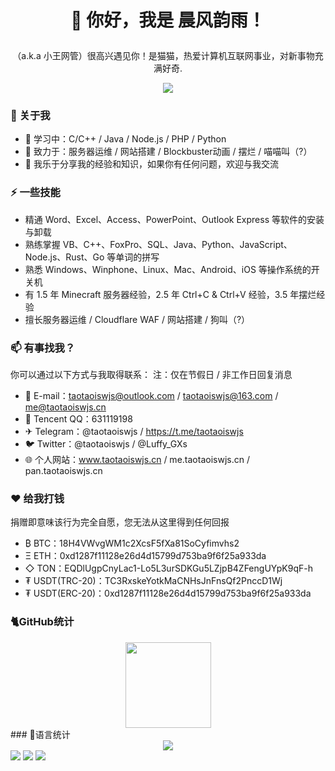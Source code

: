 # <p align="center">👋 你好，我是 晨风韵雨！</p>
<p align="center">（a.k.a 小王网管）很高兴遇见你！是猫猫，热爱计算机互联网事业，对新事物充满好奇.<br/></p>
<p align="center"><a href="https://wakatime.com/@018c29a9-6bba-4290-b83c-e1d1582f0233"><img src="https://wakatime.com/badge/user/018c29a9-6bba-4290-b83c-e1d1582f0233.svg"/></a></p>


### 🚀 关于我
- 🌱 学习中：C/C++ / Java / Node.js / PHP / Python
- 🔭 致力于：服务器运维 / 网站搭建 / Blockbuster动画 / 摆烂 / 喵喵叫（?）
- 💬 我乐于分享我的经验和知识，如果你有任何问题，欢迎与我交流
  
### ⚡ 一些技能
- 精通 Word、Excel、Access、PowerPoint、Outlook Express 等软件的安装与卸载
- 熟练掌握 VB、C++、FoxPro、SQL、Java、Python、JavaScript、Node.js、Rust、Go 等单词的拼写
- 熟悉 Windows、Winphone、Linux、Mac、Android、iOS 等操作系统的开关机
- 有 1.5 年 Minecraft 服务器经验，2.5 年 Ctrl+C & Ctrl+V 经验，3.5 年摆烂经验
- 擅长服务器运维 / Cloudflare WAF / 网站搭建 / 狗叫（?）
  
### 📫 有事找我？

你可以通过以下方式与我取得联系：
注：仅在节假日 / 非工作日回复消息

- 📧 E-mail：taotaoiswjs@outlook.com / taotaoiswjs@163.com / me@taotaoiswjs.cn
- 🐧 Tencent QQ：631119198
- ✈ Telegram：@taotaoiswjs / https://t.me/taotaoiswjs
- 🐦 Twitter：@taotaoiswjs / @Luffy_GXs
- 🌐 个人网站：www.taotaoiswjs.cn / me.taotaoiswjs.cn / pan.taotaoiswjs.cn

### ❤️ 给我打钱
捐赠即意味该行为完全自愿，您无法从这里得到任何回报

- ₿ BTC：18H4VWvgWM1c2XcsF5fXa81SoCyfimvhs2
- Ξ ETH：0xd1287f11128e26d4d15799d753ba9f6f25a933da
- ◇ TON：EQDlUgpCnyLac1-Lo5L3urSDKGu5LZjpB4ZFengUYpK9qF-h
- ₮ USDT(TRC-20)：TC3RxskeYotkMaCNHsJnFnsQf2PnccD1Wj
- ₮ USDT(ERC-20)：0xd1287f11128e26d4d15799d753ba9f6f25a933da


### 🐈GitHub统计
<div align="center"> <img height="137px" src="https://github-readme-stats.vercel.app/api?username=sun0225SUN&hide_title=true&hide_border=true&show_icons=trueline_height=21&text_color=000&icon_color=000&bg_color=0,ea6161,ffc64d,fffc4d,52fa5a&theme=graywhite" /> </div>
### 📖语言统计
<div align="center"> <img src="https://github-readme-stats.vercel.app/api/top-langs/?username=sun0225SUN&hide_title=true&hide_border=true&layout=compact&langs_count=6&text_color=000&icon_color=fff&bg_color=0,52fa5a,4dfcff,c64dff&theme=graywhite" /> </div>
<span > <img src="https://img.shields.io/badge/-HTML5-E34F26?style=flat-square&logo=html5&logoColor=white" /> <img src="https://img.shields.io/badge/-CSS3-1572B6?style=flat-square&logo=css3" /> <img src="https://img.shields.io/badge/-JavaScript-oringe?style=flat-square&logo=javascript" /> </span>
